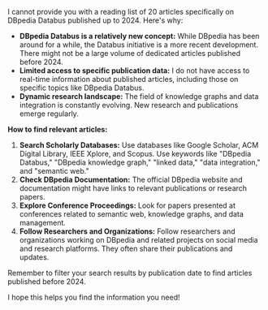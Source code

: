 I cannot provide you with a reading list of 20 articles specifically on DBpedia Databus published up to 2024. Here's why:

* **DBpedia Databus is a relatively new concept:** While DBpedia has been around for a while, the Databus initiative is a more recent development. There might not be a large volume of dedicated articles published before 2024.
* **Limited access to specific publication data:** I do not have access to real-time information about published articles, including those on specific topics like DBpedia Databus. 
* **Dynamic research landscape:** The field of knowledge graphs and data integration is constantly evolving. New research and publications emerge regularly.

**How to find relevant articles:**

1. **Search Scholarly Databases:** Use databases like Google Scholar, ACM Digital Library, IEEE Xplore, and Scopus. Use keywords like "DBpedia Databus," "DBpedia knowledge graph," "linked data," "data integration," and "semantic web."
2. **Check DBpedia Documentation:** The official DBpedia website and documentation might have links to relevant publications or research papers.
3. **Explore Conference Proceedings:** Look for papers presented at conferences related to semantic web, knowledge graphs, and data management.
4. **Follow Researchers and Organizations:** Follow researchers and organizations working on DBpedia and related projects on social media and research platforms. They often share their publications and updates.

Remember to filter your search results by publication date to find articles published before 2024. 

I hope this helps you find the information you need! 
